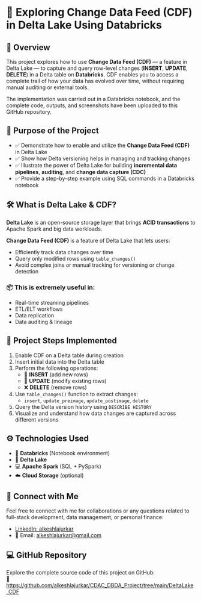 # 🔄 Exploring Change Data Feed (CDF) in Delta Lake Using Databricks

## 📌 Overview
This project explores how to use **Change Data Feed (CDF)** — a feature in Delta Lake — to capture and query row-level changes (**INSERT**, **UPDATE**, **DELETE**) in a Delta table on **Databricks**. CDF enables you to access a complete trail of how your data has evolved over time, without requiring manual auditing or external tools.

The implementation was carried out in a Databricks notebook, and the complete code, outputs, and screenshots have been uploaded to this GitHub repository.

## 🎯 Purpose of the Project
- ✅ Demonstrate how to enable and utilize the **Change Data Feed (CDF)** in Delta Lake  
- ✅ Show how Delta versioning helps in managing and tracking changes  
- ✅ Illustrate the power of Delta Lake for building **incremental data pipelines**, **auditing**, and **change data capture (CDC)**  
- ✅ Provide a step-by-step example using SQL commands in a Databricks notebook  

## 🛠️ What is Delta Lake & CDF?
**Delta Lake** is an open-source storage layer that brings **ACID transactions** to Apache Spark and big data workloads.

**Change Data Feed (CDF)** is a feature of Delta Lake that lets users:

- Efficiently track data changes over time  
- Query only modified rows using `table_changes()`  
- Avoid complex joins or manual tracking for versioning or change detection  

### 📦 This is extremely useful in:
- Real-time streaming pipelines  
- ETL/ELT workflows  
- Data replication  
- Data auditing & lineage  

## 📌 Project Steps Implemented
1. Enable CDF on a Delta table during creation  
2. Insert initial data into the Delta table  
3. Perform the following operations:  
   - 🔁 **INSERT** (add new rows)  
   - 📝 **UPDATE** (modify existing rows)  
   - ❌ **DELETE** (remove rows)  
4. Use `table_changes()` function to extract changes:
   - `insert`, `update_preimage`, `update_postimage`, `delete`  
5. Query the Delta version history using `DESCRIBE HISTORY`  
6. Visualize and understand how data changes are captured across different versions  

## ⚙️ Technologies Used
- 🧠 **Databricks** (Notebook environment)  
- 💾 **Delta Lake**  
- 💻 **Apache Spark** (SQL + PySpark)  
- ☁️ **Cloud Storage** (optional)  

## 🤝 Connect with Me
Feel free to connect with me for collaborations or any questions related to full-stack development, data management, or personal finance:

- [LinkedIn: alkeshlajurkar](https://www.linkedin.com/in/alkeshlajurkar)  
- 📧 Email: alkeshlajurkar@gmail.com  

## 💻 GitHub Repository
Explore the complete source code of this project on GitHub:  
🔗 https://github.com/alkeshlajurkar/CDAC_DBDA_Project/tree/main/DeltaLake_CDF
